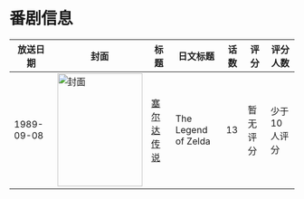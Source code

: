 # 番剧信息

|放送日期|封面|标题|日文标题|话数|评分|评分人数|
|---|---|---|---|---|---|---|
|1989-09-08|<img src="//lain.bgm.tv/pic/cover/c/ac/18/216968_RzINi.jpg" alt="封面" style="width:150px;height:200px;object-fit:cover;">|[塞尔达传说](https://bangumi.tv/subject/216968)|The Legend of Zelda|13|暂无评分|少于10人评分|
